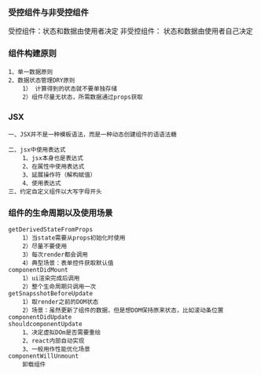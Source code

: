 ### 受控组件与非受控组件
受控组件：状态和数据由使用者决定
非受控组件： 状态和数据由使用者自己决定

### 组件构建原则
    1、单一数据原则
    2、数据状态管理DRY原则
        1） 计算得到的状态就不要单独存储
        2）组件尽量无状态，所需数据通过props获取

### JSX
    一、JSX并不是一种模板语法，而是一种动态创建组件的语语法糖

    二、jsx中使用表达式
        1、jsx本身也是表达式
        2、在属性中使用表达式
        3、延展操作符（解构赋值）
        4、使用表达式
    三、约定自定义组件以大写字母开头
### 组件的生命周期以及使用场景
    getDerivedStateFromProps
        1）当state需要从props初始化时使用
        2）尽量不要使用
        3）每次render都会调用
        4）典型场景：表单控件获取默认值
    componentDidMount
        1）ui渲染完成后调用
        2）整个生命周期只调用一次
    getSnapsshotBeforeUpdate
        1）取render之前的DOM状态
        2）场景：虽然更新了组件的数据，但是想DOM保持原来状态，比如滚动条位置
    componentDidUpdate
    shouldcomponentUpdate
        1、决定虚拟DOm是否需要重绘
        2、react内部自动实现
        3、一般用作性能优化场景
    componentWillUnmount
        卸载组件

    
    
